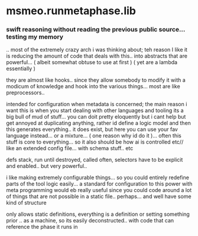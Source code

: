 # msmeo.runmetaphase.lib

### swift reasoning without reading the previous public source...  testing my memory

.. most of the extremely crazy arch i was thinking about; teh reason I like it is reducing the amount of code that deals with this.. into abstracts that are powerful... ( albeit somewhat obtuse to use at first ) ( yet are a lambda essentially )

they are almost like hooks.. since they allow somebody to modify it with a modicum of knowledge and hook into the various things... most are like preprocessors.. 

intended for configuration when metadata is concerned; the main reason i want this is when you start dealing with other languages and tooling its a big bull of mud of stuff... you can doit pretty eloquently but i cant help but get annoyed at duplicating anything, rather id define a logic model and then this generates everything.. it does exist, but here you can use your fav language instead... or a mixture... ( one reason why id do it )... often this stuff is core to everything... so it also should be how ai is controlled etc// like an extended config file...  with schema stuff.. etc

defs stack, run until destroyed, called often, selectors have to be explicit and enabled.. but very powerful.. 

i like making extremely configurable things... so you could entirely redefine parts of the tool logic easily... a standard for configuration to this power with meta programming would eb really useful since you could code around a lot of things that are not possible in a static file.. perhaps... and well have some kind of structure 

only allows static definitions, everything is a definition or setting something prior .. as a machine, so its easily deconstructed..  with code that can reference the phase it runs in
